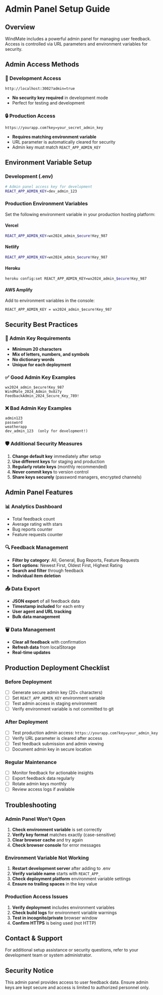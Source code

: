 # Admin Panel Setup Guide

## Overview
WindMate includes a powerful admin panel for managing user feedback. Access is controlled via URL parameters and environment variables for security.

## Admin Access Methods

### 🔧 Development Access
```
http://localhost:3002?admin=true
```
- **No security key required** in development mode
- Perfect for testing and development

### 🔒 Production Access
```
https://yourapp.com?key=your_secret_admin_key
```
- **Requires matching environment variable**
- URL parameter is automatically cleared for security
- Admin key must match `REACT_APP_ADMIN_KEY`

## Environment Variable Setup

### Development (.env)
```bash
# Admin panel access key for development
REACT_APP_ADMIN_KEY=dev_admin_123
```

### Production Environment Variables
Set the following environment variable in your production hosting platform:

#### Vercel
```bash
REACT_APP_ADMIN_KEY=wx2024_admin_$ecure!Key_987
```

#### Netlify
```bash
REACT_APP_ADMIN_KEY=wx2024_admin_$ecure!Key_987
```

#### Heroku
```bash
heroku config:set REACT_APP_ADMIN_KEY=wx2024_admin_$ecure!Key_987
```

#### AWS Amplify
Add to environment variables in the console:
```
REACT_APP_ADMIN_KEY = wx2024_admin_$ecure!Key_987
```

## Security Best Practices

### 🔐 Admin Key Requirements
- **Minimum 20 characters**
- **Mix of letters, numbers, and symbols**
- **No dictionary words**
- **Unique for each deployment**

### ✅ Good Admin Key Examples
```
wx2024_admin_$ecure!Key_987
WindMate_2024_Admin_9x8z7y
FeedbackAdmin_2024_Secure_Key_789!
```

### ❌ Bad Admin Key Examples
```
admin123
password
weatherapp
dev_admin_123  (only for development!)
```

### 🛡️ Additional Security Measures
1. **Change default key** immediately after setup
2. **Use different keys** for staging and production
3. **Regularly rotate keys** (monthly recommended)
4. **Never commit keys** to version control
5. **Share keys securely** (password managers, encrypted channels)

## Admin Panel Features

### 📊 Analytics Dashboard
- Total feedback count
- Average rating with stars
- Bug reports counter
- Feature requests counter

### 🔍 Feedback Management
- **Filter by category**: All, General, Bug Reports, Feature Requests
- **Sort options**: Newest First, Oldest First, Highest Rating
- **Search and filter** through feedback
- **Individual item deletion**

### 📤 Data Export
- **JSON export** of all feedback data
- **Timestamp included** for each entry
- **User agent and URL tracking**
- **Bulk data management**

### 🗑️ Data Management
- **Clear all feedback** with confirmation
- **Refresh data** from localStorage
- **Real-time updates**

## Production Deployment Checklist

### Before Deployment
- [ ] Generate secure admin key (20+ characters)
- [ ] Set `REACT_APP_ADMIN_KEY` environment variable
- [ ] Test admin access in staging environment
- [ ] Verify environment variable is not committed to git

### After Deployment
- [ ] Test production admin access: `https://yourapp.com?key=your_admin_key`
- [ ] Verify URL parameter is cleared after access
- [ ] Test feedback submission and admin viewing
- [ ] Document admin key in secure location

### Regular Maintenance
- [ ] Monitor feedback for actionable insights
- [ ] Export feedback data regularly
- [ ] Rotate admin keys monthly
- [ ] Review access logs if available

## Troubleshooting

### Admin Panel Won't Open
1. **Check environment variable** is set correctly
2. **Verify key format** matches exactly (case-sensitive)
3. **Clear browser cache** and try again
4. **Check browser console** for error messages

### Environment Variable Not Working
1. **Restart development server** after adding to .env
2. **Verify variable name** starts with `REACT_APP_`
3. **Check deployment platform** environment variable settings
4. **Ensure no trailing spaces** in the key value

### Production Access Issues
1. **Verify deployment** includes environment variables
2. **Check build logs** for environment variable warnings
3. **Test in incognito/private** browser window
4. **Confirm HTTPS** is being used (not HTTP)

## Contact & Support

For additional setup assistance or security questions, refer to your development team or system administrator.

## Security Notice
This admin panel provides access to user feedback data. Ensure admin keys are kept secure and access is limited to authorized personnel only.